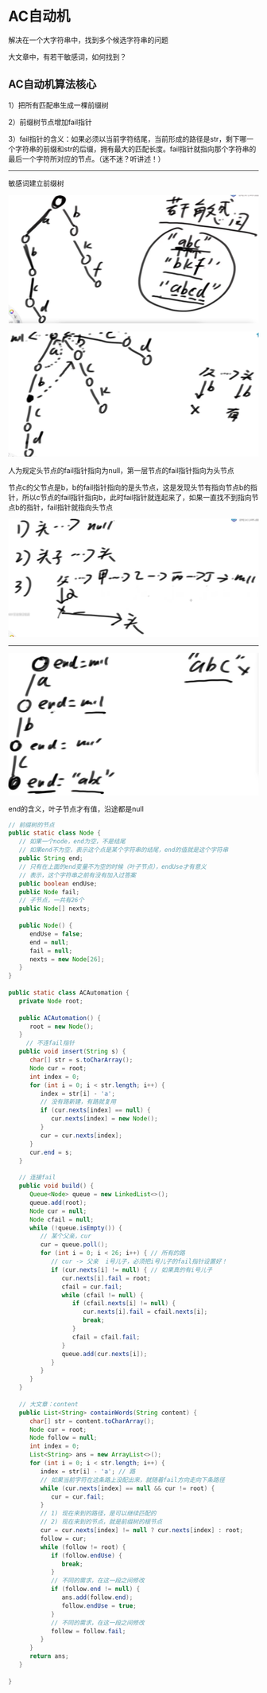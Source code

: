 # AC自动机

解决在一个大字符串中，找到多个候选字符串的问题

大文章中，有若干敏感词，如何找到？

## AC自动机算法核心

1）把所有匹配串生成一棵前缀树

2）前缀树节点增加fail指针

3）fail指针的含义：如果必须以当前字符结尾，当前形成的路径是str，剩下哪一个字符串的前缀和str的后缀，拥有最大的匹配长度。fail指针就指向那个字符串的最后一个字符所对应的节点。（迷不迷？听讲述！）

---

敏感词建立前缀树

![image-20211216093208536](AC自动机.assets/image-20211216093208536.png)

![image-20211216093843388](AC自动机.assets/image-20211216093843388.png)

人为规定头节点的fail指针指向为null，第一层节点的fail指针指向为头节点

节点c的父节点是b，b的fail指针指向的是头节点，这是发现头节有指向节点b的指针，所以c节点的fail指针指向b，此时fail指针就连起来了，如果一直找不到指向节点b的指针，fail指针就指向头节点

![image-20211216094448261](AC自动机.assets/image-20211216094448261.png)

---

![image-20211216100122470](AC自动机.assets/image-20211216100122470.png)

end的含义，叶子节点才有值，沿途都是null





```java
// 前缀树的节点
public static class Node {
   // 如果一个node，end为空，不是结尾
   // 如果end不为空，表示这个点是某个字符串的结尾，end的值就是这个字符串
   public String end;
   // 只有在上面的end变量不为空的时候（叶子节点），endUse才有意义
   // 表示，这个字符串之前有没有加入过答案
   public boolean endUse;
   public Node fail;
   // 子节点，一共有26个
   public Node[] nexts;

   public Node() {
      endUse = false;
      end = null;
      fail = null;
      nexts = new Node[26];
   }
}

public static class ACAutomation {
   private Node root;

   public ACAutomation() {
      root = new Node();
   }
	 // 不连fail指针
   public void insert(String s) {
      char[] str = s.toCharArray();
      Node cur = root;
      int index = 0;
      for (int i = 0; i < str.length; i++) {
         index = str[i] - 'a';
         // 没有路新建，有路就复用
         if (cur.nexts[index] == null) {
            cur.nexts[index] = new Node();
         }
         cur = cur.nexts[index];
      }
      cur.end = s;
   }

   // 连接fail
   public void build() {
      Queue<Node> queue = new LinkedList<>();
      queue.add(root);
      Node cur = null;
      Node cfail = null;
      while (!queue.isEmpty()) {
         // 某个父亲，cur
         cur = queue.poll();
         for (int i = 0; i < 26; i++) { // 所有的路
            // cur -> 父亲  i号儿子，必须把i号儿子的fail指针设置好！
            if (cur.nexts[i] != null) { // 如果真的有i号儿子
               cur.nexts[i].fail = root;
               cfail = cur.fail;
               while (cfail != null) {
                  if (cfail.nexts[i] != null) {
                     cur.nexts[i].fail = cfail.nexts[i];
                     break;
                  }
                  cfail = cfail.fail;
               }
               queue.add(cur.nexts[i]);
            }
         }
      }
   }

   // 大文章：content
   public List<String> containWords(String content) {
      char[] str = content.toCharArray();
      Node cur = root;
      Node follow = null;
      int index = 0;
      List<String> ans = new ArrayList<>();
      for (int i = 0; i < str.length; i++) {
         index = str[i] - 'a'; // 路
         // 如果当前字符在这条路上没配出来，就随着fail方向走向下条路径
         while (cur.nexts[index] == null && cur != root) {
            cur = cur.fail;
         }
         // 1) 现在来到的路径，是可以继续匹配的
         // 2) 现在来到的节点，就是前缀树的根节点
         cur = cur.nexts[index] != null ? cur.nexts[index] : root;
         follow = cur;
         while (follow != root) {
            if (follow.endUse) {
               break;
            }
            // 不同的需求，在这一段之间修改
            if (follow.end != null) {
               ans.add(follow.end);
               follow.endUse = true;
            }
            // 不同的需求，在这一段之间修改
            follow = follow.fail;
         }
      }
      return ans;
   }

}
```